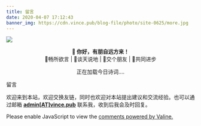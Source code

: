 ```yaml
---
title: 留言
date: 2020-04-07 17:12:43
banner_img: https://cdn.vince.pub/blog-file/photo/site-0625/more.jpg
---
```

<img src="https://cdn.vince.pub/blog-file/photo/site-0625/editor.svg" class="rounded mx-auto d-block mt-5" style="width:auto; height:auto;"><br>
<p style="text-align:center"><strong>👬 你好，有朋自远方来！</strong><br>📝畅所欲言 | 🔌谈天说地 | 🚩交个朋友 | 🚀共同进步</p>
<div style="text-align:center">
<span id="jinrishici-sentence">正在加载今日诗词....</span>
<script src="https://sdk.jinrishici.com/v2/browser/jinrishici.js" charset="utf-8"></script>
</div>
<p class="note note-success">留言</p>
<p> 欢迎来到本站，欢迎交换友链，同时也欢迎对本站提出建议和交流经验。也可以通过邮箱 <strong><a href="mailto:admin@vince.pub">admin[AT]vince.pub</a></strong> 联系我，收到后我会及时回复。</p>
              <div class="comments" id="comments">
                
                
  <div id="vcomments"></div>
  <script type="text/javascript">
    function loadValine() {
      addScript('https://unpkg.com/valine/dist/Valine.min.js', function () {
        new Valine({
          el: "#vcomments",
          app_id: "DUOV5j8BiO7vBmQQThJ1FdG9-gzGzoHsz",
          app_key: "ozEYAytxrQVKfng2pSzcp2wl",
          placeholder: "说点什么(已经开启邮箱提醒)",
          path: window.location.pathname,
          avatar: "mp",
          meta: ["nick","mail","link"],
          pageSize: "10",
          lang: "zh-CN",
          highlight: true,
          recordIP: true,
          serverURLs: "",
        });
      });
    }
    createObserver(loadValine, 'vcomments');
  </script>
  <noscript>Please enable JavaScript to view the <a href="https://valine.js.org" target="_blank" rel="nofollow noopener noopener">comments
      powered by Valine.</a></noscript>
</div>